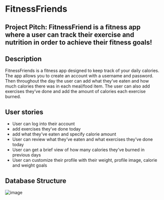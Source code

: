 # FitnessFriends 

## Project Pitch: FitnessFriend is a fitness app where a user can track their exercise and nutrition in order to achieve their fitness goals!

## Description

FitnessFriends is a fitness app designed to keep track of your daily calories. The app allows you to create an account with a username and password. Then throughout the day the user can add what they’ve eaten and how much calories there was in each meal/food item. The user can also add exercises they’ve done and add the amount of calories each exercise burned. 


## User stories
   * User can log into their account
   * add exercises they’ve done today
   * add what they’ve eaten and specify calorie amount
   * User can review what they’ve eaten and what exercises they’ve done today
   * User can get a brief view of how many calories they’ve burned in previous days
   * User can customize their profile with their weight, profile image, calorie and weight goals

## Database Structure
 ![image](https://user-images.githubusercontent.com/99115851/205371038-c70fa9f6-adac-49d4-be02-78495fd5b605.png)
